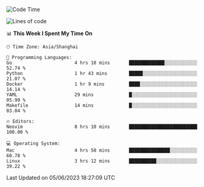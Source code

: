 <!--START_SECTION:waka-->
![Code Time](http://img.shields.io/badge/Code%20Time-1%2C382%20hrs%2051%20mins-blue)

![Lines of code](https://img.shields.io/badge/From%20Hello%20World%20I%27ve%20Written-261.2%20thousand%20lines%20of%20code-blue)

📊 **This Week I Spent My Time On** 

```text
🕑︎ Time Zone: Asia/Shanghai

💬 Programming Languages: 
Go                       4 hrs 18 mins       █████████████░░░░░░░░░░░░   52.74 % 
Python                   1 hr 43 mins        █████░░░░░░░░░░░░░░░░░░░░   21.07 % 
Docker                   1 hr 9 mins         ████░░░░░░░░░░░░░░░░░░░░░   14.14 % 
YAML                     29 mins             █░░░░░░░░░░░░░░░░░░░░░░░░   05.99 % 
Makefile                 14 mins             █░░░░░░░░░░░░░░░░░░░░░░░░   03.04 % 

🔥 Editors: 
Neovim                   8 hrs 10 mins       █████████████████████████   100.00 % 

💻 Operating System: 
Mac                      4 hrs 58 mins       ███████████████░░░░░░░░░░   60.78 % 
Linux                    3 hrs 12 mins       ██████████░░░░░░░░░░░░░░░   39.22 % 
```


 Last Updated on 05/06/2023 18:27:09 UTC
<!--END_SECTION:waka-->
